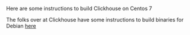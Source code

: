 Here are some instructions to build Clickhouse on Centos 7

The folks over at Clickhouse have some instructions to build binaries for Debian [here](https://github.com/yandex/ClickHouse/blob/master/doc/build.md)
